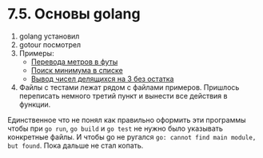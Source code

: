 # 7.5. Основы golang

1. golang установил
2. gotour посмотрел
3. Примеры:
   - [Перевода метров в футы](/7.5/m_to_ft/)
   - [Поиск минимума в списке](/7.5/min_from_array/)
   - [Вывод чисел делящихся на 3 без остатка](/7.5/div_3/)
4. Файлы с тестами лежат рядом с файлами примеров. Пришлось переписать немного третий пункт и вынести все действия в функции. 

Единственное что не понял как правильно оформить эти программы чтобы при `go run`, `go build` и `go test` не нужно было указывать конкретные файлы.  И чтобы go не ругался `go: cannot find main module, but found`. Пока дальше не стал копать.
